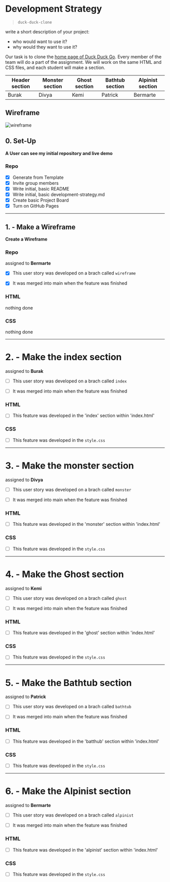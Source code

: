 # Development Strategy

> `duck-duck-clone`

write a short description of your project:
- who would want to use it?
- why would they want to use it?

Our task is to clone the [home page of Duck Duck Go](https://duckduckgo.com/?va=z&t=hr&atb=v214-1). Every member of the team will do a part of the assignment.
We will work on the same HTML and CSS files, and each student will make a section.
<div align = "center">
  
Header section | Monster section | Ghost section | Bathtub section | Alpinist section
------------- | ------------- | ------------- | ------------- | -------------
Burak  | Divya | Kemi | Patrick | Bermarte

</div>


## Wireframe

<!-- include a wireframe for your project in this repository, and display it here -->
<!-- wireframe.cc is a good site for getting started with wireframes -->
![wireframe]()

## 0. Set-Up

__A User can see my initial repository and live demo__

### Repo

- [x] Generate from Template
- [x] Invite group members
- [x] Write initial, basic README
- [x] Write initial, basic development-strategy.md
- [x] Create basic Project Board
- [x] Turn on GitHub Pages

---

## 1. - Make a Wireframe

__Create a Wireframe__

### Repo

assigned to **Bermarte**

- [x] This user story was developed on a brach called `wireframe`
- [x] It was merged into main when the feature was finished


### HTML

nothing done

### CSS

nothing done

---
# 2. - Make the index section

assigned to **Burak**

- [ ] This user story was developed on a brach called `index`
- [ ] It was merged into main when the feature was finished


### HTML

- [ ] This feature was developed in the 'index' section within 'index.html'

### CSS

- [ ] This feature was developed in the `style.css`

---
# 3. - Make the monster section

assigned to **Divya**

- [ ] This user story was developed on a brach called `monster`
- [ ] It was merged into main when the feature was finished


### HTML

- [ ] This feature was developed in the 'monster' section within 'index.html'

### CSS

- [ ] This feature was developed in the `style.css`

---
# 4. - Make the Ghost section

assigned to **Kemi**

- [ ] This user story was developed on a brach called `ghost`
- [ ] It was merged into main when the feature was finished


### HTML

- [ ] This feature was developed in the 'ghost' section within 'index.html'

### CSS

- [ ] This feature was developed in the `style.css`

---

# 5. - Make the Bathtub section

assigned to **Patrick**

- [ ] This user story was developed on a brach called `bathtub`
- [ ] It was merged into main when the feature was finished


### HTML

- [ ] This feature was developed in the 'batthub' section within 'index.html'

### CSS

- [ ] This feature was developed in the `style.css`

---

# 6. - Make the Alpinist section

assigned to **Bermarte**

- [ ] This user story was developed on a brach called `alpinist`
- [ ] It was merged into main when the feature was finished


### HTML

- [ ] This feature was developed in the 'alpinist' section within 'index.html'

### CSS

- [ ] This feature was developed in the `style.css`
